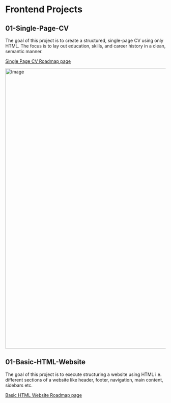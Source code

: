 # Frontend Projects

## 01-Single-Page-CV

The goal of this project is to create a structured, single-page CV using only HTML. The focus is to lay out education, skills, and career history in a clean, semantic manner.

[Single Page CV Roadmap page](https://roadmap.sh/projects/single-page-cv)

<img width="698" height="878" alt="Image" src="https://github.com/user-attachments/assets/684a778b-7082-4c1c-912c-fcf9ae8fc426" />

## 01-Basic-HTML-Website

The goal of this project is to execute structuring a website using HTML i.e. different sections of a website like header, footer, navigation, main content, sidebars etc.

[Basic HTML Website Roadmap page](https://roadmap.sh/projects/basic-html-website)
